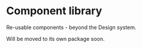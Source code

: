 # Component library

Re-usable components - beyond the Design system.

Will be moved to its own package soon.